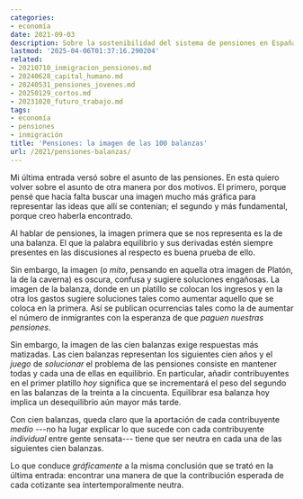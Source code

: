 ```yaml
---
categories:
- economía
date: 2021-09-03
description: Sobre la sostenibilidad del sistema de pensiones en España
lastmod: '2025-04-06T01:37:16.290204'
related:
- 20210710_inmigracion_pensiones.md
- 20240628_capital_humano.md
- 20240531_pensiones_jovenes.md
- 20250129_cortos.md
- 20231020_futuro_trabajo.md
tags:
- economía
- pensiones
- inmigración
title: 'Pensiones: la imagen de las 100 balanzas'
url: /2021/pensiones-balanzas/
---
```


Mi última entrada versó sobre el asunto de las pensiones. En esta quiero volver sobre el asunto de otra manera por dos motivos. El primero, porque pensé que hacía falta buscar una imagen mucho más gráfica para representar las ideas que allí se contenían; el segundo y más fundamental, porque creo haberla encontrado.

Al hablar de pensiones, la imagen primera que se nos representa es la de una balanza. El que la palabra equilibrio y sus derivadas estén siempre presentes en las discusiones al respecto es buena prueba de ello.

Sin embargo, la imagen (o _mito_, pensando en aquella otra imagen de Platón, la de la caverna) es oscura, confusa y sugiere soluciones engañosas. La imagen de la balanza, donde en un platillo se colocan los ingresos y en la otra los gastos sugiere soluciones tales como aumentar aquello que se coloca en la primera. Así se publican ocurrencias tales como la de aumentar el número de inmigrantes con la esperanza de que _paguen nuestras pensiones_.

Sin embargo, la imagen de las cien balanzas exige respuestas más matizadas. Las cien balanzas representan los siguientes cien años y el _juego_ de _solucionar_ el problema de las pensiones consiste en mantener todas y cada una de ellas en equilibrio. En particular, añadir contribuyentes en el primer platillo _hoy_ significa que se incrementará el peso del segundo en las balanzas de la treinta a la cincuenta. Equilibrar esa balanza hoy implica un desequilibrio aún mayor más tarde.

Con cien balanzas, queda claro que la aportación de cada contribuyente _medio_ ---no ha lugar explicar lo que sucede con cada contribuyente _individual_ entre gente sensata--- tiene que ser neutra en cada una de las siguientes cien balanzas.

Lo que conduce _gráficamente_ a la misma conclusión que se trató en la última entrada: encontrar una manera de que la contribución esperada de cada cotizante sea intertemporalmente neutra.